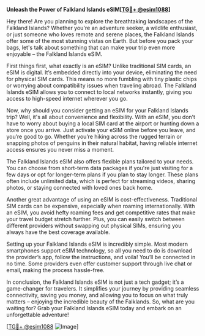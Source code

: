 **Unleash the Power of Falkland Islands eSIM[[TG💪+ @esim1088](https://t.me/s/esim1088)]**

Hey there! Are you planning to explore the breathtaking landscapes of the Falkland Islands? Whether you're an adventure seeker, a wildlife enthusiast, or just someone who loves remote and serene places, the Falkland Islands offer some of the most stunning vistas on Earth. But before you pack your bags, let's talk about something that can make your trip even more enjoyable – the Falkland Islands eSIM.

First things first, what exactly is an eSIM? Unlike traditional SIM cards, an eSIM is digital. It’s embedded directly into your device, eliminating the need for physical SIM cards. This means no more fumbling with tiny plastic chips or worrying about compatibility issues when traveling abroad. The Falkland Islands eSIM allows you to connect to local networks instantly, giving you access to high-speed internet wherever you go.

Now, why should you consider getting an eSIM for your Falkland Islands trip? Well, it's all about convenience and flexibility. With an eSIM, you don’t have to worry about buying a local SIM card at the airport or hunting down a store once you arrive. Just activate your eSIM online before you leave, and you’re good to go. Whether you’re hiking across the rugged terrain or snapping photos of penguins in their natural habitat, having reliable internet access ensures you never miss a moment.

The Falkland Islands eSIM also offers flexible plans tailored to your needs. You can choose from short-term data packages if you're just visiting for a few days or opt for longer-term plans if you plan to stay longer. These plans often include unlimited data, which is perfect for streaming videos, sharing photos, or staying connected with loved ones back home.

Another great advantage of using an eSIM is cost-effectiveness. Traditional SIM cards can be expensive, especially when roaming internationally. With an eSIM, you avoid hefty roaming fees and get competitive rates that make your travel budget stretch further. Plus, you can easily switch between different providers without swapping out physical SIMs, ensuring you always have the best coverage available.

Setting up your Falkland Islands eSIM is incredibly simple. Most modern smartphones support eSIM technology, so all you need to do is download the provider’s app, follow the instructions, and voila! You’ll be connected in no time. Some providers even offer customer support through live chat or email, making the process hassle-free.

In conclusion, the Falkland Islands eSIM is not just a tech gadget; it’s a game-changer for travelers. It simplifies your journey by providing seamless connectivity, saving you money, and allowing you to focus on what truly matters – enjoying the incredible beauty of the Falklands. So, what are you waiting for? Grab your Falkland Islands eSIM today and embark on an unforgettable adventure!

[[TG💪+ @esim1088](https://t.me/s/esim1088) ![Image](https://i.postimg.cc/Y0z9fWf4/image.png)]